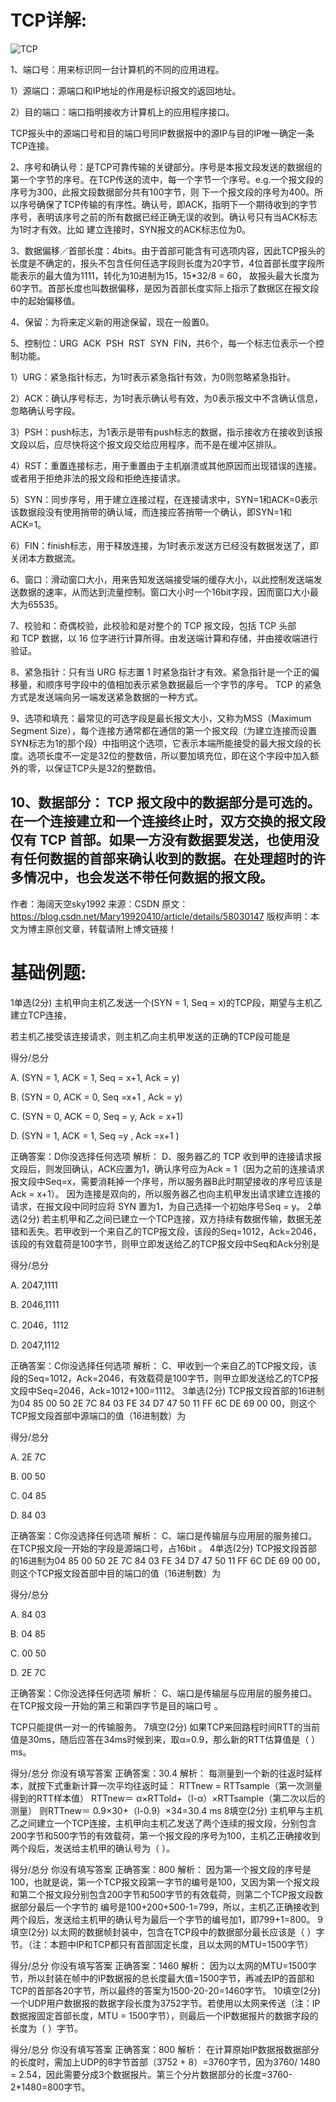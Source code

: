 # TCP详解:

![TCP](https://img-blog.csdn.net/20170518194207748?watermark/2/text/aHR0cDovL2Jsb2cuY3Nkbi5uZXQvdTAxMTc4NDQ5NQ==/font/5a6L5L2T/fontsize/400/fill/I0JBQkFCMA==/dissolve/70/gravity/SouthEast)

1、端口号：用来标识同一台计算机的不同的应用进程。

1）源端口：源端口和IP地址的作用是标识报文的返回地址。

2）目的端口：端口指明接收方计算机上的应用程序接口。

TCP报头中的源端口号和目的端口号同IP数据报中的源IP与目的IP唯一确定一条TCP连接。

2、序号和确认号：是TCP可靠传输的关键部分。序号是本报文段发送的数据组的第一个字节的序号。在TCP传送的流中，每一个字节一个序号。e.g.一个报文段的序号为300，此报文段数据部分共有100字节，则
下一个报文段的序号为400。所以序号确保了TCP传输的有序性。确认号，即ACK，指明下一个期待收到的字节序号，表明该序号之前的所有数据已经正确无误的收到。确认号只有当ACK标志为1时才有效。比如
建立连接时，SYN报文的ACK标志位为0。

3、数据偏移／首部长度：4bits。由于首部可能含有可选项内容，因此TCP报头的长度是不确定的，报头不包含任何任选字段则长度为20字节，4位首部长度字段所能表示的最大值为1111，转化为10进制为15，15\*32/8 = 60，
故报头最大长度为60字节。首部长度也叫数据偏移，是因为首部长度实际上指示了数据区在报文段中的起始偏移值。

4、保留：为将来定义新的用途保留，现在一般置0。

5、控制位：URG  ACK  PSH  RST  SYN  FIN，共6个，每一个标志位表示一个控制功能。

1）URG：紧急指针标志，为1时表示紧急指针有效，为0则忽略紧急指针。

2）ACK：确认序号标志，为1时表示确认号有效，为0表示报文中不含确认信息，忽略确认号字段。

3）PSH：push标志，为1表示是带有push标志的数据，指示接收方在接收到该报文段以后，应尽快将这个报文段交给应用程序，而不是在缓冲区排队。

4）RST：重置连接标志，用于重置由于主机崩溃或其他原因而出现错误的连接。或者用于拒绝非法的报文段和拒绝连接请求。

5）SYN：同步序号，用于建立连接过程，在连接请求中，SYN=1和ACK=0表示该数据段没有使用捎带的确认域，而连接应答捎带一个确认，即SYN=1和ACK=1。

6）FIN：finish标志，用于释放连接，为1时表示发送方已经没有数据发送了，即关闭本方数据流。

6、窗口：滑动窗口大小，用来告知发送端接受端的缓存大小，以此控制发送端发送数据的速率，从而达到流量控制。窗口大小时一个16bit字段，因而窗口大小最大为65535。

7、校验和：奇偶校验，此校验和是对整个的 TCP 报文段，包括 TCP 头部和 TCP 数据，以 16 位字进行计算所得。由发送端计算和存储，并由接收端进行验证。

8、紧急指针：只有当 URG 标志置 1 时紧急指针才有效。紧急指针是一个正的偏移量，和顺序号字段中的值相加表示紧急数据最后一个字节的序号。 TCP 的紧急方式是发送端向另一端发送紧急数据的一种方式。

9、选项和填充：最常见的可选字段是最长报文大小，又称为MSS（Maximum Segment Size），每个连接方通常都在通信的第一个报文段（为建立连接而设置SYN标志为1的那个段）中指明这个选项，它表示本端所能接受的最大报文段的长度。选项长度不一定是32位的整数倍，所以要加填充位，即在这个字段中加入额外的零，以保证TCP头是32的整数倍。

10、数据部分： TCP 报文段中的数据部分是可选的。在一个连接建立和一个连接终止时，双方交换的报文段仅有 TCP 首部。如果一方没有数据要发送，也使用没有任何数据的首部来确认收到的数据。在处理超时的许多情况中，也会发送不带任何数据的报文段。
--------------------- 
作者：海阔天空sky1992 
来源：CSDN 
原文：https://blog.csdn.net/Mary19920410/article/details/58030147 
版权声明：本文为博主原创文章，转载请附上博文链接！

# 基础例题:
1单选(2分)
主机甲向主机乙发送一个(SYN = 1, Seq = x)的TCP段，期望与主机乙建立TCP连接，

若主机乙接受该连接请求，则主机乙向主机甲发送的正确的TCP段可能是


得分/总分

A.
(SYN = 1, ACK = 1, Seq = x+1, Ack = y)  


B.
(SYN = 0, ACK = 0, Seq =x+1 , Ack = y) 


C.
(SYN = 0, ACK = 0, Seq = y, Ack = x+1)  


D.
(SYN = 1, ACK = 1, Seq =y , Ack =x+1 )

正确答案：D你没选择任何选项
解析：  D、服务器乙的 TCP 收到甲的连接请求报文段后，则发回确认，ACK应置为1，确认序号应为Ack = 1（因为之前的连接请求报文段中Seq=x，需要消耗掉一个序号，所以服务器B此时期望接收的序号应该是Ack = x+1）。
因为连接是双向的，所以服务器乙也向主机甲发出请求建立连接的请求，在报文段中同时应将 SYN 置为1，为自己选择一个初始序号Seq = y。
2单选(2分)
若主机甲和乙之间已建立一个TCP连接，双方持续有数据传输，数据无差错和丢失。若甲收到一个来自乙的TCP报文段，该段的Seq=1012，Ack=2046，该段的有效载荷是100字节，则甲立即发送给乙的TCP报文段中Seq和Ack分别是

得分/总分

A.
 2047,1111  


B.
2046,1111 


C.
 2046，1112  


D.
2047,1112

正确答案：C你没选择任何选项
解析：  C、甲收到一个来自乙的TCP报文段，该段的Seq=1012，Ack=2046，有效载荷是100字节，则甲立即发送给乙的TCP报文段中Seq=2046，Ack=1012+100=1112。
3单选(2分)
TCP报文段首部的16进制为04 85 00 50 2E 7C 84 03 FE 34 D7 47 50 11 FF 6C DE 69 00 00，则这个TCP报文段首部中源端口的值（16进制数）为


得分/总分

A.
2E 7C


B.
00 50


C.
04 85


D.
84 03

正确答案：C你没选择任何选项
解析：  C、端口是传输层与应用层的服务接口。在TCP报文段一开始的字段是源端口号，占16bit 。
4单选(2分)
TCP报文段首部的16进制为04 85 00 50 2E 7C 84 03 FE 34 D7 47 50 11 FF 6C DE 69 00 00，则这个TCP报文段首部中目的端口的值（16进制数）为

得分/总分

A.
84 03


B.
04 85


C.
00 50


D.
2E 7C 

正确答案：C你没选择任何选项
解析：  C、端口是传输层与应用层的服务接口。在TCP报文段一开始的第三和第四字节是目的端口号 。

TCP只能提供一对一的传输服务。
7填空(2分)
如果TCP来回路程时间RTT的当前值是30ms，随后应答在34ms时候到来，取α=0.9，那么新的RTT估算值是（     ）ms。

得分/总分
你没有填写答案
正确答案：30.4
解析： 每测量到一个新的往返时延样本，就按下式重新计算一次平均往返时延：
RTTnew = RTTsample（第一次测量得到的RTT样本值）
RTTnew＝ α×RTTold+（l-α）×RTTsample（第二次以后的测量）
则RTTnew＝ 0.9×30+（l-0.9）×34=30.4 ms
8填空(2分)
主机甲与主机乙之间建立一个TCP连接，主机甲向主机乙发送了两个连续的报文段，分别包含200字节和500字节的有效载荷，第一个报文段的序号为100，主机乙正确接收到两个段后，发送给主机甲的确认号为（      ）。

得分/总分
你没有填写答案
正确答案：800
解析： 因为第一个报文段的序号是100，也就是说，第一个TCP报文段第一字节的编号是100，又因为第一个报文段和第二个报文段分别包含200字节和500字节的有效载荷，则第二个TCP报文段数据部分最后一个字节的
编号是100+200+500-1=799，所以，主机乙正确接收到两个段后，发送给主机甲的确认号为最后一个字节的编号加1，即799+1=800。
9填空(2分)
以太网的数据帧封装中，包含在TCP段中的数据部分最长应该是（      ）字节。（注：本题中IP和TCP都只有首部固定长度，且以太网的MTU=1500字节）


得分/总分
你没有填写答案
正确答案：1460
解析： 因为以太网的MTU=1500字节，所以封装在帧中的IP数据报的总长度最大值=1500字节，再减去IP的首部和TCP的首部各20字节，所以最终的答案为1500-20-20=1460字节。
10填空(2分)
一个UDP用户数据报的数据字段长度为3752字节。若使用以太网来传送（注：IP数据报固定首部长度，MTU = 1500字节），则最后一个IP数据报片的数据字段的长度为（     ）字节。

得分/总分
你没有填写答案
正确答案：800
解析： 在计算原始IP数据报数据部分的长度时，需加上UDP的8字节首部（3752 + 8）=3760字节，因为3760/ 1480 = 2.54，因此需要分成3个数据报片。第三个分片数据部分的长度=3760-2*1480=800字节。















